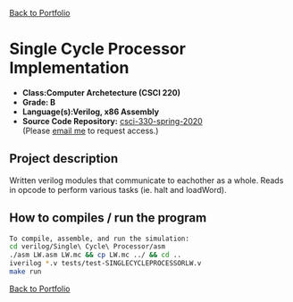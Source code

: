 [Back to Portfolio](./)

Single Cycle Processor Implementation
===============

-   **Class:Computer Archetecture (CSCI 220)** 
-   **Grade: B**
-   **Language(s):Verilog, x86 Assembly**
-   **Source Code Repository:** [csci-330-spring-2020](https://github.com/brian2524/csci-330-spring-2020)  
    (Please [email me](mailto:BTHinkle@csustudent.net?subject=GitHub%20Access) to request access.)

## Project description

Written verilog modules that communicate to eachother as a whole. Reads in opcode to perform various tasks (ie. halt and loadWord).

## How to compiles / run the program
```bash
To compile, assemble, and run the simulation:
cd verilog/Single\ Cycle\ Processor/asm
./asm LW.asm LW.mc && cp LW.mc ../ && cd ..
iverilog *.v tests/test-SINGLECYCLEPROCESSORLW.v
make run
```

[Back to Portfolio](./)
